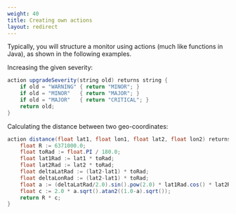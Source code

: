 ```yaml
---
weight: 40
title: Creating own actions
layout: redirect
---
```


Typically, you will structure a monitor using actions (much like functions in Java), as shown in the following examples.

Increasing the given severity:

```java
action upgradeSeverity(string old) returns string {
	if old = "WARNING" { return "MINOR"; }
	if old = "MINOR"   { return "MAJOR"; }
	if old = "MAJOR"   { return "CRITICAL"; }
	return old;
}
```

Calculating the distance between two geo-coordinates:

```java
action distance(float lat1, float lon1, float lat2, float lon2) returns float {
	float R := 6371000.0;
	float toRad := float.PI / 180.0;
	float lat1Rad := lat1 * toRad;
	float lat2Rad := lat2 * toRad;
	float deltaLatRad := (lat2-lat1) * toRad;
	float deltaLonRad := (lat2-lat1) * toRad;
	float a := (deltaLatRad/2.0).sin().pow(2.0) * lat1Rad.cos() * lat2Rad.cos() * (deltaLonRad/2.0).sin().pow(2.0);
	float c := 2.0 * a.sqrt().atan2((1.0-a).sqrt());
	return R * c;
}
```

